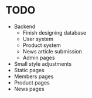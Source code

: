 # TODO
+	Backend
	+	Finish designing database
	+	User system
	+	Product system
	+	News article submission
	+	Admin pages
+   Small style adjustments
+   Static pages
+	Members pages
+	Product pages
+	News pages